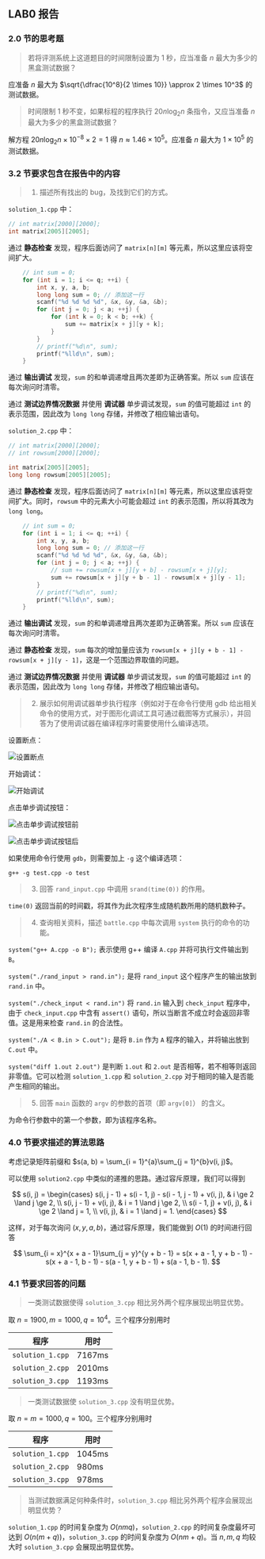 ## LAB0 报告

### 2.0 节的思考题

> 若将评测系统上这道题目的时间限制设置为 1 秒，应当准备 $n$ 最大为多少的黑盒测试数据？

应准备 $n$ 最大为 $\sqrt{\dfrac{10^8}{2 \times 10}} \approx 2 \times 10^3$ 的测试数据。

> 时间限制 1 秒不变，如果标程的程序执行 $20n\log_2n$ 条指令，又应当准备 $n$ 最大为多少的黑盒测试数据？

解方程 $20 n\log_2 n\times 10^{-8} \times 2 = 1$ 得 $n \approx 1.46 \times 10^5$。应准备 $n$ 最大为 $1 \times 10^5$ 的测试数据。

### 3.2 节要求包含在报告中的内容

> 1. 描述所有找出的 bug，及找到它们的方式。

`solution_1.cpp` 中：

```cpp
// int matrix[2000][2000];
int matrix[2005][2005];
```

通过 **静态检查** 发现，程序后面访问了 `matrix[n][m]` 等元素，所以这里应该将空间扩大。

```cpp
    // int sum = 0;
    for (int i = 1; i <= q; ++i) {
        int x, y, a, b;
        long long sum = 0; // 添加这一行
        scanf("%d %d %d %d", &x, &y, &a, &b);
        for (int j = 0; j < a; ++j) {
            for (int k = 0; k < b; ++k) {
                sum += matrix[x + j][y + k];
            }
        }
        // printf("%d\n", sum);
        printf("%lld\n", sum);
    }
```

通过 **输出调试** 发现，`sum` 的和单调递增且两次差即为正确答案。所以 `sum` 应该在每次询问时清零。

通过 **测试边界情况数据** 并使用 **调试器** 单步调试发现，`sum` 的值可能超过 `int` 的表示范围，因此改为 `long long` 存储，并修改了相应输出语句。

`solution_2.cpp` 中：

```cpp
// int matrix[2000][2000];
// int rowsum[2000][2000];

int matrix[2005][2005];
long long rowsum[2005][2005];
```

通过 **静态检查** 发现，程序后面访问了 `matrix[n][m]` 等元素，所以这里应该将空间扩大。同时，`rowsum` 中的元素大小可能会超过 `int` 的表示范围，所以将其改为 `long long`。

```cpp
    // int sum = 0;
    for (int i = 1; i <= q; ++i) {
        int x, y, a, b;
        long long sum = 0; // 添加这一行
        scanf("%d %d %d %d", &x, &y, &a, &b);
        for (int j = 0; j < a; ++j) {
            // sum += rowsum[x + j][y + b] - rowsum[x + j][y];
            sum += rowsum[x + j][y + b - 1] - rowsum[x + j][y - 1];
        }
        // printf("%d\n", sum);
        printf("%lld\n", sum);
    }
```

通过 **输出调试** 发现，`sum` 的和单调递增且两次差即为正确答案。所以 `sum` 应该在每次询问时清零。

通过 **静态检查** 发现，`sum` 每次的增加量应该为 `rowsum[x + j][y + b - 1] - rowsum[x + j][y - 1]`，这是一个范围边界取值的问题。

通过 **测试边界情况数据** 并使用 **调试器** 单步调试发现，`sum` 的值可能超过 `int` 的表示范围，因此改为 `long long` 存储，并修改了相应输出语句。

> 2. 展示如何用调试器单步执行程序（例如对于在命令行使用 gdb 给出相关命令的使用方式，对于图形化调试工具可通过截图等方式展示），并回答为了使用调试器在编译程序时需要使用什么编译选项。

设置断点：

![设置断点](https://img.picgo.net/2023/09/14/breakpoint94dad442b73f444a.png)

开始调试：

![开始调试](https://img.picgo.net/2023/09/14/starteac727a3746a4d26.png)

点击单步调试按钮：

![点击单步调试按钮前](https://img.picgo.net/2023/09/14/debugging4a7f2b76c55b17f4.png)

![点击单步调试按钮后](https://img.picgo.net/2023/09/14/next2d43bd1a9b120666.png)

如果使用命令行使用 `gdb`，则需要加上 `-g` 这个编译选项：

`g++ -g test.cpp -o test`

> 3. 回答 `rand_input.cpp` 中调用 `srand(time(0))` 的作用。

`time(0)` 返回当前的时间戳，将其作为此次程序生成随机数所用的随机数种子。

> 4. 查询相关资料，描述 `battle.cpp` 中每次调用 `system` 执行的命令的功能。

`system("g++ A.cpp -o B");` 表示使用 g++ 编译 `A.cpp` 并将可执行文件输出到 `B`。

`system("./rand_input > rand.in");` 是将 `rand_input` 这个程序产生的输出放到 `rand.in` 中。

`system("./check_input < rand.in")` 将 `rand.in` 输入到 `check_input` 程序中，由于 `check_input.cpp` 中含有 `assert()` 语句，所以当断言不成立时会返回非零值。这是用来检查 `rand.in` 的合法性。

`system("./A < B.in > C.out");` 是将 `B.in` 作为 `A` 程序的输入，并将输出放到 `C.out` 中。

`system("diff 1.out 2.out")` 是判断 `1.out` 和 `2.out` 是否相等，若不相等则返回非零值。它可以检测 `solution_1.cpp` 和 `solution_2.cpp` 对于相同的输入是否能产生相同的输出。

> 5. 回答 `main` 函数的 `argv` 的参数的首项（即 `argv[0]`） 的含义。

为命令行参数中的第一个参数，即为该程序名称。

### 4.0 节要求描述的算法思路

考虑记录矩阵前缀和 $s(a, b) = \sum_{i = 1}^{a}\sum_{j = 1}^{b}v(i, j)$。

可以使用 `solution2.cpp` 中类似的递推的思路。通过容斥原理，我们可以得到

$$
s(i, j) = 
    \begin{cases}
    s(i, j - 1) + s(i - 1, j) - s(i - 1, j - 1) + v(i, j), & i \ge 2 \land j \ge 2, \\
    s(i, j - 1) + v(i, j), & i = 1 \land j \ge 2, \\
    s(i - 1, j) + v(i, j), & i \ge 2 \land j = 1, \\
    v(i, j), & i = 1 \land j = 1.
    \end{cases}
$$

这样，对于每次询问 $(x, y, a, b)$，通过容斥原理，我们能做到 $O(1)$ 的时间进行回答

$$
\sum_{i = x}^{x + a - 1}\sum_{j = y}^{y + b - 1} = s(x + a - 1, y + b - 1) - s(x + a - 1, b - 1) - s(a - 1, y + b - 1) + s(a - 1, b - 1).
$$

### 4.1 节要求回答的问题

> 一类测试数据使得 `solution_3.cpp` 相比另外两个程序展现出明显优势。

取 $n = 1900, m = 1000, q = 10^4$。三个程序分别用时

| 程序 | 用时 |
| ------ | ------ |
| `solution_1.cpp` | 7167ms |
| `solution_2.cpp` | 2010ms |
| `solution_3.cpp` | 1193ms |

> 一类测试数据使 `solution_3.cpp` 没有明显优势。

取 $n = m = 1000, q = 100$。三个程序分别用时

| 程序 | 用时 |
| ------ | ------ |
| `solution_1.cpp` | 1045ms |
| `solution_2.cpp` | 980ms |
| `solution_3.cpp` | 978ms |

> 当测试数据满足何种条件时，`solution_3.cpp` 相比另外两个程序会展现出明显优势？

`solution_1.cpp` 的时间复杂度为 $O(nmq)$，`solution_2.cpp` 的时间复杂度最坏可达到 $O(n(m + q))$，`solution_3.cpp` 的时间复杂度为 $O(nm + q)$。当 $n, m, q$ 均较大时 `solution_3.cpp` 会展现出明显优势。